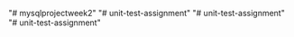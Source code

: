 "# mysqlprojectweek2" 
"# unit-test-assignment" 
"# unit-test-assignment" 
"# unit-test-assignment" 
